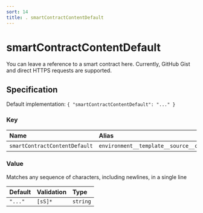 ```yaml
---
sort: 14
title: . smartContractContentDefault
---
```


# smartContractContentDefault

You can leave a reference to a smart contract here. Currently, GitHub Gist and direct HTTPS requests are supported.


## Specification

Default implementation: ```{ "smartContractContentDefault": "..." }```

### Key

| **Name** | **Alias** | **Methods** | **Category** |  
|:--|:--|:--|:--|
| ```smartContractContentDefault``` | ```environment__template__source__content``` | [setEnvironment](../methods/setEnvironment.html#options) | [Workspace](../options/#workspace) |

### Value

Matches any sequence of characters, including newlines, in a single line

| **Default** | **Validation** | **Type** |
|:--|:--|:--|
| ```"..."``` | ```[sS]*``` | ```string``` |

